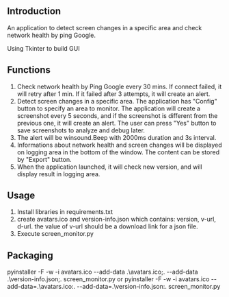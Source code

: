 ## Introduction
An application to detect screen changes in a specific area and check network health by ping Google.

Using Tkinter to build GUI

## Functions
1. Check network health by Ping Google every 30 mins. If connect failed, it will retry after 1 min. If it failed after 3 attempts, it will create an alert.
2. Detect screen changes in a specific area. The application has "Config" button to specify an area to monitor. The application will create a screenshot every 5 seconds, and if the screenshot is different from the previous one, it will create an alert. The user can press "Yes" button to save screenshots to analyze and debug later.
3. The alert will be winsound.Beep with 2000ms duration and 3s interval.
4. Informations about network health and screen changes will be displayed on logging area in the bottom of the window. The content can be stored by "Export" button.
5. When the application launched, it will check new version, and will display result in logging area.

## Usage
1. Install libraries in requirements.txt
2. create avatars.ico and version-info.json which contains: version, v-url, d-url. the value of v-url should be a download link for a json file.
3. Execute screen_monitor.py

## Packaging
pyinstaller -F -w -i avatars.ico --add-data .\\avatars.ico;. --add-data .\\version-info.json;. screen_monitor.py
or
pyinstaller -F -w -i avatars.ico --add-data=.\\avatars.ico:. --add-data=.\\version-info.json:. screen_monitor.py